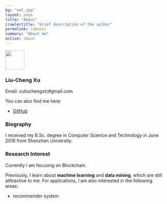 ```yaml
---
bg: "owl.jpg"
layout: page
title: "About"
crawlertitle: "brief description of the author"
permalink: /about/
summary: "About me"
active: about
---
```


<img name='name_cn' style="width=80px; height:60px;"  src="{{ site.images }}/name_cn.png" />

### Liu-Cheng Xu

Email: xuliuchengxlc#gmail.com

You can also find me here:

- [GitHub](https://github.com/liuchengxu)

### Biography

I received my B.Sc. degree in Computer Science and Technology in June 2016 from Shenzhen University.

### Research Interest

Currently I am focusing on Blockchain.

Previously, I learn about **machine learning** and **data mining**, which are still atttractive to me. For applications, I am also interested in the following areas:

- recommender system
